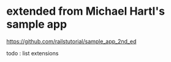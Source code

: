 # extended from Michael Hartl's sample app

https://github.com/railstutorial/sample_app_2nd_ed

todo : list extensions


